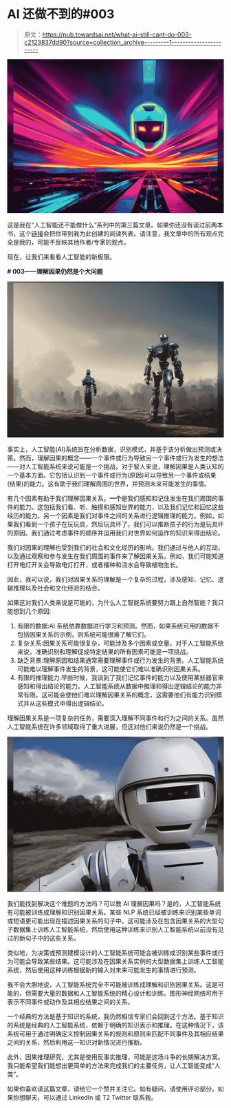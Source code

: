 # AI 还做不到的#003

> 原文：<https://pub.towardsai.net/what-ai-still-cant-do-003-c2123837dd90?source=collection_archive---------1----------------------->

![](img/57a942dea0bb68b1b055a923f7c83590.png)

这是我在“人工智能还不能做什么”系列中的第三篇文章。如果你还没有读过前两本书，这个[链接](https://medium.com/@realaiseeker/list/what-ai-still-cant-do-0ff44fc3af09?source=user_lists---------1-------0ff44fc3af09---------------------)会把你带到我为此创建的阅读列表。请注意，我文章中的所有观点完全是我的，可能不反映其他作者/专家的观点。

现在，让我们来看看人工智能的新极限。

**# 003——理解因果仍然是个大问题**

![](img/cc7a7c9f915f0c817e8222d94e1dd8ff.png)

事实上，人工智能(AI)系统旨在分析数据，识别模式，并基于该分析做出预测或决策。然而，理解因果的概念——一个事件或行为导致另一个事件或行为发生的想法——对人工智能系统来说可能是一个挑战。对于智人来说，理解因果是人类认知的一个基本方面。它包括认识到一个事件或行为(原因)可以导致另一个事件或结果(结果)的能力。这有助于我们理解周围的世界，并预测未来可能发生的事情。

有几个因素有助于我们理解因果关系。**一个**是我们感知和记住发生在我们周围的事件的能力。这包括我们看、听、触摸和感知世界的能力，以及我们记忆和回忆这些经历的能力。另一个因素是我们对事件之间的关系进行逻辑推理的能力。例如，如果我们看到一个孩子在玩玩具，然后玩具坏了，我们可以推断孩子的行为是玩具坏的原因。我们通过考虑事件的顺序并运用我们对世界如何运作的知识来得出结论。

我们对因果的理解也受到我们的社会和文化经历的影响。我们通过与他人的互动，以及通过观察和参与发生在我们周围的事件来了解因果关系。例如，我们可能知道打开电灯开关会导致电灯打开，或者播种和浇水会导致植物生长。

因此，我可以说，我们对因果关系的理解是一个复杂的过程，涉及感知、记忆、逻辑推理以及社会和文化经验的结合。

如果这对我们人类来说是可能的，为什么人工智能系统要努力跟上自然智能？我只能想到几个原因:

1.  有限的数据:AI 系统依靠数据进行学习和预测。然而，如果系统可用的数据不包括因果关系的示例，则系统可能很难了解它们。
2.  复杂关系:因果关系可能很复杂，可能涉及多个因素或变量。对于人工智能系统来说，准确识别和理解促成特定结果的所有因素可能是一项挑战。
3.  缺乏背景:理解原因和结果通常需要理解事件或行为发生的背景。人工智能系统可能难以理解事件发生的背景，这可能使它们难以准确识别因果关系。
4.  有限的推理能力:早些时候，我谈到了我们记忆事件的能力以及使用某些器官来感知和得出结论的能力。人工智能系统从数据中推理和得出逻辑结论的能力非常有限。这可能会使他们难以理解因果关系的概念，这需要他们有能力识别模式并从这些模式中得出逻辑结论。

理解因果关系是一项复杂的任务，需要深入理解不同事件和行为之间的关系。虽然人工智能系统在许多领域取得了重大进展，但这对他们来说仍然是一个挑战。

![](img/e7c3d4d26ee9983161f73572468f4ccc.png)

我们能找到解决这个难题的方法吗？可以教 AI 理解因果吗？是的，人工智能系统有可能被训练成理解和识别因果关系。某些 NLP 系统已经被训练来识别某些单词或短语更可能出现在描述因果关系的句子中。这可能涉及在包含因果关系的大型句子数据集上训练人工智能系统，然后使用这种训练来识别人工智能系统以前没有见过的新句子中的这些关系。

类似地，为决策或预测建模设计的人工智能系统可能会被训练成识别某些事件或行为可能会导致某些结果。这可能涉及在因果关系实例的大型数据集上训练人工智能系统，然后使用这种训练根据新的输入对未来可能发生的事情进行预测。

我不会大胆地说，人工智能系统完全不可能被训练成理解和识别因果关系。这是可能的，但需要大量的数据和人工智能系统的精心设计和训练。图形神经网络可用于表示不同事件或动作及其相应结果之间的关系。

一个经典的方法是基于知识的系统，我仍然相信专家们会回到这个方法。基于知识的系统是经典的人工智能系统，依赖于明确的知识表示和推理。在这种情况下，该系统可用于通过明确定义控制因果关系的规则和原则来匹配不同事件及其相应结果之间的关系，然后利用这一知识对新情况进行推断。

此外，因果推理研究，尤其是使用反事实推理，可能是这场斗争的长期解决方案。我只能希望我们能想出更简单的方法来完成我们的主要任务，让人工智能变成“人类”。

如果你喜欢读这篇文章，请给它一个赞并关注它。如有疑问，请使用评论部分。如果你想聊天，可以通过 LinkedIn 或 T2 Twitter 联系我。